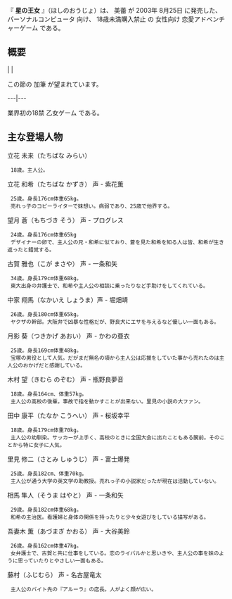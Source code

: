 『 **星の王女** 』（ほしのおうじょ）は、  美蕾  が  2003年  8月25日  に発売した、  パーソナルコンピュータ  向け、
18歳未満購入禁止  の  女性向け  恋愛アドベンチャーゲーム  である。

##  概要  

|  | 

この節の  加筆  が望まれています。  
  
---|---  
  
業界初の18禁  乙女ゲーム  である。

##  主な登場人物  

立花 未来（たちばな みらい）

     18歳。主人公。 
立花 和希（たちばな かずき）  声  \-  紫花薫

     25歳。身長176cm体重65kg。 
     売れっ子のコピーライターで妹想い。病弱であり、25歳で他界する。 
望月 蒼（もちづき そう） 声 -  プログレス

     24歳。身長176cm体重65kg 
     デザイナーの卵で、主人公の兄・和希に似ており、蒼を見た和希を知る人は皆、和希が生き返ったと錯覚する。 
古賀 雅也（こが まさや） 声 -  一条和矢

     34歳。身長179cm体重68kg。 
     東大出身の弁護士で、和希や主人公の相談に乗ったりなど手助けをしてくれている。 
中家 翔馬（なかいえ しょうま）声 -  堀畑靖

     26歳。身長180cm体重65kg。 
     ヤクザの幹部。大阪弁で凶暴な性格だが、野良犬にエサを与えるなど優しい一面もある。 
月影 葵（つきかげ あおい） 声 -  かわの亜衣

     25歳。身長169cm体重48kg。 
     宝塚の男役として人気。だがまだ無名の頃から主人公は応援をしていた事から売れたのは主人公のおかげだと感謝している。 
木村 望（きむら のぞむ） 声 -  瓶野良夢音

     18歳。身長164cm、体重57kg。 
     主人公の高校の後輩。事故で指を動かすことが出来ない。里見の小説の大ファン。 
田中 康平（たなか こうへい） 声 -  桜坂幸平

     18歳。身長179cm体重70kg。 
     主人公の幼馴染。サッカーが上手く、高校のときに全国大会に出たこともある腕前。そのことから特に女子に人気。 
里見 修二（さとみ しゅうじ） 声 -  富士爆発

     25歳。身長182cm、体重70kg。 
     主人公が通う大学の英文学の助教授。売れっ子の小説家だったが現在は活動していない。 
相馬 隼人（そうま はやと） 声 -  一条和矢

     29歳。身長182cm体重68kg。 
     和希の主治医。看護婦と身体の関係を持ったりと少々女遊びをしている描写がある。 
吾妻木 薫（あづまぎ かおる） 声 -  大谷美鈴

     26歳。身長162cm体重47kg。 
     女弁護士で、古賀と共に仕事をしている。恋のライバルかと思いきや、主人公の事を妹のように思っていたりとやさしい一面もある。 
藤村（ふじむら） 声 -  名古屋竜太

     主人公のバイト先の『アルーラ』の店長。人がよく顔が広い。 

